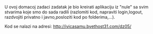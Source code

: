 U ovoj domacoj zadaci zadatak je bio kreirati aplikaciju iz "nule" sa svim stvarima koje smo do sada radili (razlomiti kod, 
napraviti login,logout, razdvojiti privatno i javno,posloziti kod po folderima,...).

Kod se nalazi na adresi: http://ivicasamu.byethost31.com/dz05/
